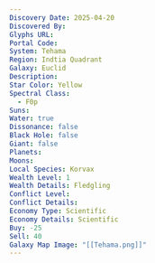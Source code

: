 ```yaml
---
Discovery Date: 2025-04-20
Discovered By:
Glyphs URL:
Portal Code:
System: Tehama
Region: Indtia Quadrant
Galaxy: Euclid
Description:
Star Color: Yellow
Spectral Class:
  - F0p
Suns:
Water: true
Dissonance: false
Black Hole: false
Giant: false
Planets:
Moons:
Local Species: Korvax
Wealth Level: 1
Wealth Details: Fledgling
Conflict Level:
Conflict Details:
Economy Type: Scientific
Economy Details: Scientific
Buy: -25
Sell: 40
Galaxy Map Image: "[[Tehama.png]]"
---
```

